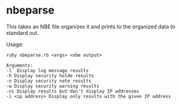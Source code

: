 nbeparse
========

This takes an NBE file organizes it and prints to the organized data to
standard out.

Usage:

    ruby nbeparse.rb <args> <nbe output>

    Arguments:
    -l  Display log message results
    -h Display security holde results
    -n Display security note results
    -w Display security warning results
    -ni Display results but don't display IP addresses
    -i <ip address> Display only results with the given IP address
